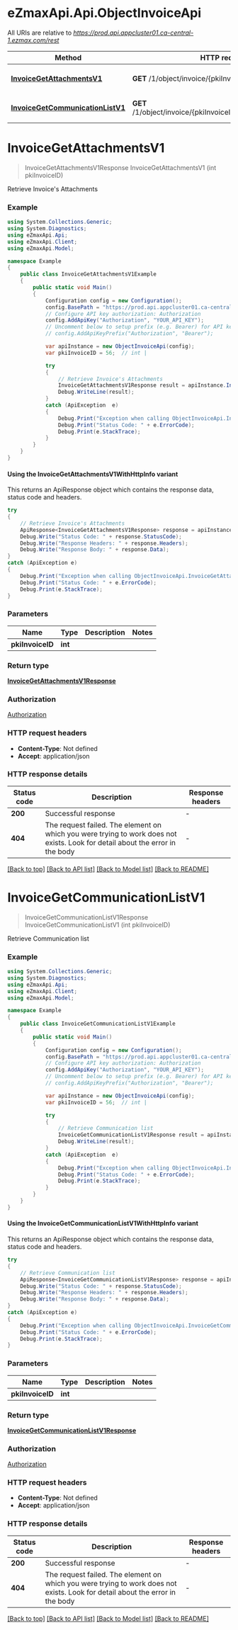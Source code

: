 # eZmaxApi.Api.ObjectInvoiceApi

All URIs are relative to *https://prod.api.appcluster01.ca-central-1.ezmax.com/rest*

| Method | HTTP request | Description |
|--------|--------------|-------------|
| [**InvoiceGetAttachmentsV1**](ObjectInvoiceApi.md#invoicegetattachmentsv1) | **GET** /1/object/invoice/{pkiInvoiceID}/getAttachments | Retrieve Invoice&#39;s Attachments |
| [**InvoiceGetCommunicationListV1**](ObjectInvoiceApi.md#invoicegetcommunicationlistv1) | **GET** /1/object/invoice/{pkiInvoiceID}/getCommunicationList | Retrieve Communication list |

<a id="invoicegetattachmentsv1"></a>
# **InvoiceGetAttachmentsV1**
> InvoiceGetAttachmentsV1Response InvoiceGetAttachmentsV1 (int pkiInvoiceID)

Retrieve Invoice's Attachments

### Example
```csharp
using System.Collections.Generic;
using System.Diagnostics;
using eZmaxApi.Api;
using eZmaxApi.Client;
using eZmaxApi.Model;

namespace Example
{
    public class InvoiceGetAttachmentsV1Example
    {
        public static void Main()
        {
            Configuration config = new Configuration();
            config.BasePath = "https://prod.api.appcluster01.ca-central-1.ezmax.com/rest";
            // Configure API key authorization: Authorization
            config.AddApiKey("Authorization", "YOUR_API_KEY");
            // Uncomment below to setup prefix (e.g. Bearer) for API key, if needed
            // config.AddApiKeyPrefix("Authorization", "Bearer");

            var apiInstance = new ObjectInvoiceApi(config);
            var pkiInvoiceID = 56;  // int | 

            try
            {
                // Retrieve Invoice's Attachments
                InvoiceGetAttachmentsV1Response result = apiInstance.InvoiceGetAttachmentsV1(pkiInvoiceID);
                Debug.WriteLine(result);
            }
            catch (ApiException  e)
            {
                Debug.Print("Exception when calling ObjectInvoiceApi.InvoiceGetAttachmentsV1: " + e.Message);
                Debug.Print("Status Code: " + e.ErrorCode);
                Debug.Print(e.StackTrace);
            }
        }
    }
}
```

#### Using the InvoiceGetAttachmentsV1WithHttpInfo variant
This returns an ApiResponse object which contains the response data, status code and headers.

```csharp
try
{
    // Retrieve Invoice's Attachments
    ApiResponse<InvoiceGetAttachmentsV1Response> response = apiInstance.InvoiceGetAttachmentsV1WithHttpInfo(pkiInvoiceID);
    Debug.Write("Status Code: " + response.StatusCode);
    Debug.Write("Response Headers: " + response.Headers);
    Debug.Write("Response Body: " + response.Data);
}
catch (ApiException e)
{
    Debug.Print("Exception when calling ObjectInvoiceApi.InvoiceGetAttachmentsV1WithHttpInfo: " + e.Message);
    Debug.Print("Status Code: " + e.ErrorCode);
    Debug.Print(e.StackTrace);
}
```

### Parameters

| Name | Type | Description | Notes |
|------|------|-------------|-------|
| **pkiInvoiceID** | **int** |  |  |

### Return type

[**InvoiceGetAttachmentsV1Response**](InvoiceGetAttachmentsV1Response.md)

### Authorization

[Authorization](../README.md#Authorization)

### HTTP request headers

 - **Content-Type**: Not defined
 - **Accept**: application/json


### HTTP response details
| Status code | Description | Response headers |
|-------------|-------------|------------------|
| **200** | Successful response |  -  |
| **404** | The request failed. The element on which you were trying to work does not exists. Look for detail about the error in the body |  -  |

[[Back to top]](#) [[Back to API list]](../README.md#documentation-for-api-endpoints) [[Back to Model list]](../README.md#documentation-for-models) [[Back to README]](../README.md)

<a id="invoicegetcommunicationlistv1"></a>
# **InvoiceGetCommunicationListV1**
> InvoiceGetCommunicationListV1Response InvoiceGetCommunicationListV1 (int pkiInvoiceID)

Retrieve Communication list

### Example
```csharp
using System.Collections.Generic;
using System.Diagnostics;
using eZmaxApi.Api;
using eZmaxApi.Client;
using eZmaxApi.Model;

namespace Example
{
    public class InvoiceGetCommunicationListV1Example
    {
        public static void Main()
        {
            Configuration config = new Configuration();
            config.BasePath = "https://prod.api.appcluster01.ca-central-1.ezmax.com/rest";
            // Configure API key authorization: Authorization
            config.AddApiKey("Authorization", "YOUR_API_KEY");
            // Uncomment below to setup prefix (e.g. Bearer) for API key, if needed
            // config.AddApiKeyPrefix("Authorization", "Bearer");

            var apiInstance = new ObjectInvoiceApi(config);
            var pkiInvoiceID = 56;  // int | 

            try
            {
                // Retrieve Communication list
                InvoiceGetCommunicationListV1Response result = apiInstance.InvoiceGetCommunicationListV1(pkiInvoiceID);
                Debug.WriteLine(result);
            }
            catch (ApiException  e)
            {
                Debug.Print("Exception when calling ObjectInvoiceApi.InvoiceGetCommunicationListV1: " + e.Message);
                Debug.Print("Status Code: " + e.ErrorCode);
                Debug.Print(e.StackTrace);
            }
        }
    }
}
```

#### Using the InvoiceGetCommunicationListV1WithHttpInfo variant
This returns an ApiResponse object which contains the response data, status code and headers.

```csharp
try
{
    // Retrieve Communication list
    ApiResponse<InvoiceGetCommunicationListV1Response> response = apiInstance.InvoiceGetCommunicationListV1WithHttpInfo(pkiInvoiceID);
    Debug.Write("Status Code: " + response.StatusCode);
    Debug.Write("Response Headers: " + response.Headers);
    Debug.Write("Response Body: " + response.Data);
}
catch (ApiException e)
{
    Debug.Print("Exception when calling ObjectInvoiceApi.InvoiceGetCommunicationListV1WithHttpInfo: " + e.Message);
    Debug.Print("Status Code: " + e.ErrorCode);
    Debug.Print(e.StackTrace);
}
```

### Parameters

| Name | Type | Description | Notes |
|------|------|-------------|-------|
| **pkiInvoiceID** | **int** |  |  |

### Return type

[**InvoiceGetCommunicationListV1Response**](InvoiceGetCommunicationListV1Response.md)

### Authorization

[Authorization](../README.md#Authorization)

### HTTP request headers

 - **Content-Type**: Not defined
 - **Accept**: application/json


### HTTP response details
| Status code | Description | Response headers |
|-------------|-------------|------------------|
| **200** | Successful response |  -  |
| **404** | The request failed. The element on which you were trying to work does not exists. Look for detail about the error in the body |  -  |

[[Back to top]](#) [[Back to API list]](../README.md#documentation-for-api-endpoints) [[Back to Model list]](../README.md#documentation-for-models) [[Back to README]](../README.md)

